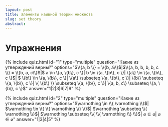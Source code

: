 ```yaml
---
layout: post
title: Элементы наивной теории множеств
slug: set theory
abstract: 
---
```



# Упражнения


{% include quiz.html 
  id="1" 
  type="multiple" 
  question="Какие из утверждений верны?" 
  options="$\\{a, b \\} = \\{b, a\\}$|$\\{a, b, b, b, b, c \\} = \\{b, a, c\\}$|$ a \in \\{a, \\{b\\}, c \\}$|$ b \in \\{a, \\{b\\}, c \\}$|$ \\{a\\} \in \\{a, \\{b\\}, c \\}$|
$ \\{b\\} \in \\{a, \\{b\\}, c \\}$|$ \\{a\\} \subseteq \\{a, \\{b\\}, c \\}$|$ \\{b\\} \subseteq \\{a, \\{b\\}, c \\}$|$ \\{ \\{b\\} \\} \subseteq \\{a, \\{b\\}, c \\}$|$ \\{a, b, c\\} \subseteq \\{a, \\{b\\}, c \\}$" 
  answer="1|2|3|6|7|9" 
%}


{% include quiz.html 
  id="2" 
  type="multiple" 
  question="Какие из утверждений верны?" 
  options="$\varnothing \in \\{ \varnothing \\}$|
$\varnothing \in \\{ \\{ \varnothing \\} \\}$|
$\varnothing \subseteq \\{ \varnothing \\}$|
$\varnothing \subseteq \\{ \\{ \varnothing \\} \\}$|
$\varnothing \subseteq \varnothing$|
$\varnothing \in \varnothing$" 
answer="1|3|4|5" 
%}


